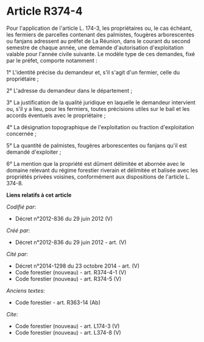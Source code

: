 # Article R374-4

Pour l'application de l'article L. 174-3, les propriétaires ou, le cas échéant, les fermiers de parcelles contenant des
palmistes, fougères arborescentes ou fanjans adressent au préfet de La Réunion, dans le courant du second semestre de chaque
année, une demande d'autorisation d'exploitation valable pour l'année civile suivante. Le modèle type de ces demandes, fixé
par le préfet, comporte notamment :

1° L'identité précise du demandeur et, s'il s'agit d'un fermier, celle du propriétaire ;

2° L'adresse du demandeur dans le département ;

3° La justification de la qualité juridique en laquelle le demandeur intervient ou, s'il y a lieu, pour les fermiers, toutes
précisions utiles sur le bail et les accords éventuels avec le propriétaire ;

4° La désignation topographique de l'exploitation ou fraction d'exploitation concernée ;

5° La quantité de palmistes, fougères arborescentes ou fanjans qu'il est demandé d'exploiter ;

6° La mention que la propriété est dûment délimitée et abornée avec le domaine relevant du régime forestier riverain et
délimitée et balisée avec les propriétés privées voisines, conformément aux dispositions de l'article L. 374-8.

**Liens relatifs à cet article**

_Codifié par_:

  - Décret n°2012-836 du 29 juin 2012 (V)

_Créé par_:

  - Décret n°2012-836 du 29 juin 2012 - art. (V)

_Cité par_:

  - Décret n°2014-1298 du 23 octobre 2014 - art. (V)
  - Code forestier (nouveau) - art. R374-4-1 (V)
  - Code forestier (nouveau) - art. R374-5 (V)

_Anciens textes_:

  - Code forestier - art. R363-14 (Ab)

_Cite_:

  - Code forestier (nouveau) - art. L174-3 (V)
  - Code forestier (nouveau) - art. L374-8 (V)
